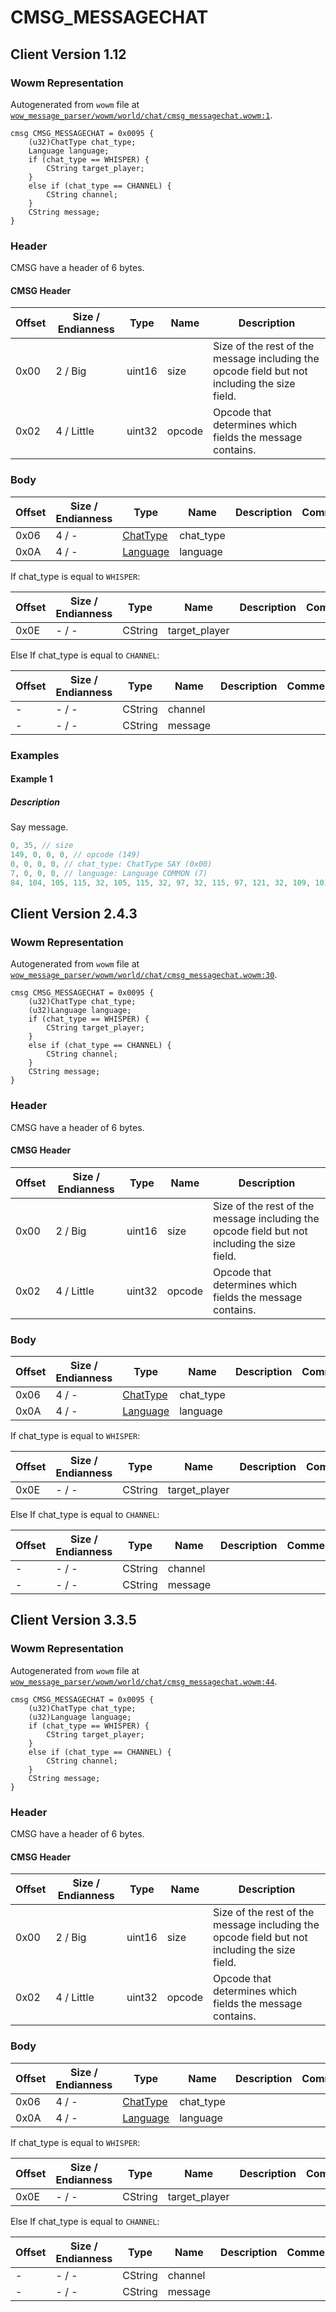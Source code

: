 # CMSG_MESSAGECHAT

## Client Version 1.12

### Wowm Representation

Autogenerated from `wowm` file at [`wow_message_parser/wowm/world/chat/cmsg_messagechat.wowm:1`](https://github.com/gtker/wow_messages/tree/main/wow_message_parser/wowm/world/chat/cmsg_messagechat.wowm#L1).
```rust,ignore
cmsg CMSG_MESSAGECHAT = 0x0095 {
    (u32)ChatType chat_type;
    Language language;
    if (chat_type == WHISPER) {
        CString target_player;
    }
    else if (chat_type == CHANNEL) {
        CString channel;
    }
    CString message;
}
```
### Header

CMSG have a header of 6 bytes.

#### CMSG Header

| Offset | Size / Endianness | Type   | Name   | Description |
| ------ | ----------------- | ------ | ------ | ----------- |
| 0x00   | 2 / Big           | uint16 | size   | Size of the rest of the message including the opcode field but not including the size field.|
| 0x02   | 4 / Little        | uint32 | opcode | Opcode that determines which fields the message contains.|

### Body

| Offset | Size / Endianness | Type | Name | Description | Comment |
| ------ | ----------------- | ---- | ---- | ----------- | ------- |
| 0x06 | 4 / - | [ChatType](chattype.md) | chat_type |  |  |
| 0x0A | 4 / - | [Language](language.md) | language |  |  |

If chat_type is equal to `WHISPER`:

| Offset | Size / Endianness | Type | Name | Description | Comment |
| ------ | ----------------- | ---- | ---- | ----------- | ------- |
| 0x0E | - / - | CString | target_player |  |  |

Else If chat_type is equal to `CHANNEL`:

| Offset | Size / Endianness | Type | Name | Description | Comment |
| ------ | ----------------- | ---- | ---- | ----------- | ------- |
| - | - / - | CString | channel |  |  |
| - | - / - | CString | message |  |  |

### Examples

#### Example 1

##### Description

Say message.

```c
0, 35, // size
149, 0, 0, 0, // opcode (149)
0, 0, 0, 0, // chat_type: ChatType SAY (0x00)
7, 0, 0, 0, // language: Language COMMON (7)
84, 104, 105, 115, 32, 105, 115, 32, 97, 32, 115, 97, 121, 32, 109, 101, 115, 115, 97, 103, 101, 46, 0, // message: CString
```
## Client Version 2.4.3

### Wowm Representation

Autogenerated from `wowm` file at [`wow_message_parser/wowm/world/chat/cmsg_messagechat.wowm:30`](https://github.com/gtker/wow_messages/tree/main/wow_message_parser/wowm/world/chat/cmsg_messagechat.wowm#L30).
```rust,ignore
cmsg CMSG_MESSAGECHAT = 0x0095 {
    (u32)ChatType chat_type;
    (u32)Language language;
    if (chat_type == WHISPER) {
        CString target_player;
    }
    else if (chat_type == CHANNEL) {
        CString channel;
    }
    CString message;
}
```
### Header

CMSG have a header of 6 bytes.

#### CMSG Header

| Offset | Size / Endianness | Type   | Name   | Description |
| ------ | ----------------- | ------ | ------ | ----------- |
| 0x00   | 2 / Big           | uint16 | size   | Size of the rest of the message including the opcode field but not including the size field.|
| 0x02   | 4 / Little        | uint32 | opcode | Opcode that determines which fields the message contains.|

### Body

| Offset | Size / Endianness | Type | Name | Description | Comment |
| ------ | ----------------- | ---- | ---- | ----------- | ------- |
| 0x06 | 4 / - | [ChatType](chattype.md) | chat_type |  |  |
| 0x0A | 4 / - | [Language](language.md) | language |  |  |

If chat_type is equal to `WHISPER`:

| Offset | Size / Endianness | Type | Name | Description | Comment |
| ------ | ----------------- | ---- | ---- | ----------- | ------- |
| 0x0E | - / - | CString | target_player |  |  |

Else If chat_type is equal to `CHANNEL`:

| Offset | Size / Endianness | Type | Name | Description | Comment |
| ------ | ----------------- | ---- | ---- | ----------- | ------- |
| - | - / - | CString | channel |  |  |
| - | - / - | CString | message |  |  |

## Client Version 3.3.5

### Wowm Representation

Autogenerated from `wowm` file at [`wow_message_parser/wowm/world/chat/cmsg_messagechat.wowm:44`](https://github.com/gtker/wow_messages/tree/main/wow_message_parser/wowm/world/chat/cmsg_messagechat.wowm#L44).
```rust,ignore
cmsg CMSG_MESSAGECHAT = 0x0095 {
    (u32)ChatType chat_type;
    (u32)Language language;
    if (chat_type == WHISPER) {
        CString target_player;
    }
    else if (chat_type == CHANNEL) {
        CString channel;
    }
    CString message;
}
```
### Header

CMSG have a header of 6 bytes.

#### CMSG Header

| Offset | Size / Endianness | Type   | Name   | Description |
| ------ | ----------------- | ------ | ------ | ----------- |
| 0x00   | 2 / Big           | uint16 | size   | Size of the rest of the message including the opcode field but not including the size field.|
| 0x02   | 4 / Little        | uint32 | opcode | Opcode that determines which fields the message contains.|

### Body

| Offset | Size / Endianness | Type | Name | Description | Comment |
| ------ | ----------------- | ---- | ---- | ----------- | ------- |
| 0x06 | 4 / - | [ChatType](chattype.md) | chat_type |  |  |
| 0x0A | 4 / - | [Language](language.md) | language |  |  |

If chat_type is equal to `WHISPER`:

| Offset | Size / Endianness | Type | Name | Description | Comment |
| ------ | ----------------- | ---- | ---- | ----------- | ------- |
| 0x0E | - / - | CString | target_player |  |  |

Else If chat_type is equal to `CHANNEL`:

| Offset | Size / Endianness | Type | Name | Description | Comment |
| ------ | ----------------- | ---- | ---- | ----------- | ------- |
| - | - / - | CString | channel |  |  |
| - | - / - | CString | message |  |  |

